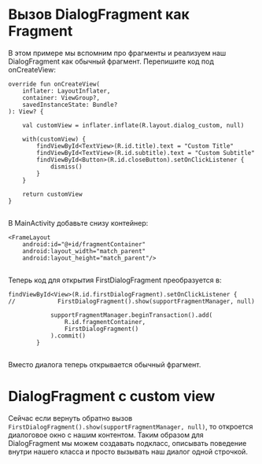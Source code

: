 # Вызов DialogFragment как Fragment

В этом примере мы вспомним про фрагменты и реализуем наш DialogFragment как обычный фрагмент. Перепишите код под onCreateView:

```
override fun onCreateView(
    inflater: LayoutInflater,
    container: ViewGroup?,
    savedInstanceState: Bundle?
): View? {

    val customView = inflater.inflate(R.layout.dialog_custom, null)

    with(customView) {
        findViewById<TextView>(R.id.title).text = "Custom Title"
        findViewById<TextView>(R.id.subtitle).text = "Custom Subtitle"
        findViewById<Button>(R.id.closeButton).setOnClickListener {
            dismiss()
        }
    }

    return customView
}
```

![](data:image/gif;base64,R0lGODlhAQABAPABAP///wAAACH5BAEKAAAALAAAAAABAAEAAAICRAEAOw==)![](data:image/gif;base64,R0lGODlhAQABAPABAP///wAAACH5BAEKAAAALAAAAAABAAEAAAICRAEAOw== "Click and drag to move")

В MainActivity добавьте снизу контейнер:

```
<FrameLayout
    android:id="@+id/fragmentContainer"
    android:layout_width="match_parent"
    android:layout_height="match_parent"/>
```

![](data:image/gif;base64,R0lGODlhAQABAPABAP///wAAACH5BAEKAAAALAAAAAABAAEAAAICRAEAOw==)![](data:image/gif;base64,R0lGODlhAQABAPABAP///wAAACH5BAEKAAAALAAAAAABAAEAAAICRAEAOw== "Click and drag to move")

Теперь код для открытия FirstDialogFragment преобразуется в:

```
findViewById<View>(R.id.firstDialogFragment).setOnClickListener {
//            FirstDialogFragment().show(supportFragmentManager, null)

            supportFragmentManager.beginTransaction().add(
                R.id.fragmentContainer,
                FirstDialogFragment()
            ).commit()
        }
```

![](data:image/gif;base64,R0lGODlhAQABAPABAP///wAAACH5BAEKAAAALAAAAAABAAEAAAICRAEAOw==)![](data:image/gif;base64,R0lGODlhAQABAPABAP///wAAACH5BAEKAAAALAAAAAABAAEAAAICRAEAOw== "Click and drag to move")

Вместо диалога теперь открывается обычный фрагмент.

# DialogFragment с custom view

Сейчас если вернуть обратно вызов `FirstDialogFragment().show(supportFragmentManager, null)`, то откроется диалоговое окно с нашим контентом. Таким образом для DialogFragment мы можем создавать подкласс, описывать поведение внутри нашего класса и просто вызывать наш диалог одной строчкой.
